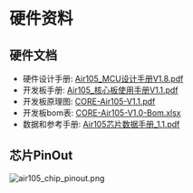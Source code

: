 # 硬件资料


## 硬件文档

* 硬件设计手册: [Air105_MCU设计手册V1.8.pdf](hAir105_MCU设计手册V1.8.pdf)
* 开发板手册: [Air105_核心板使用手册V1.1.pdf](https://cdn.openluat-luatcommunity.openluat.com/attachment/20220303111656608_Air105%20核心板使用手册V1.1.pdf)
* 开发板原理图: [CORE-Air105-V1.1.pdf](https://cdn.openluat-luatcommunity.openluat.com/attachment/20220110133139675_CORE-Air105-V1.1.pdf)
* 开发板bom表: [CORE-Air105-V1.0-Bom.xlsx](https://cdn.openluat-luatcommunity.openluat.com/attachment/20220109114039040_CORE-Air105-V1.0-Bom.xlsx)
* 数据和参考手册: [Air105芯片数据手册_1.1.pdf](https://cdn.openluat-luatcommunity.openluat.com/attachment/20220114193313925_Air105芯片数据手册_1.1.pdf)

## 芯片PinOut

![air105_chip_pinout.png](https://cdn.openluat-luatcommunity.openluat.com/images/20220329175643778_air105_chip_pinout[1].png)
